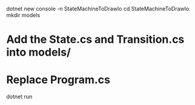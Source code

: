 dotnet new console -n StateMachineToDrawIo
cd StateMachineToDrawIo
mkdir models
# Add the State.cs and Transition.cs into models/
# Replace Program.cs
dotnet run
